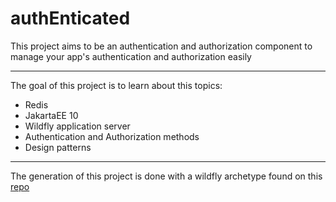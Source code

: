 # authEnticated
This project aims to be an authentication and authorization component to manage your app's authentication and authorization easily

---
The goal of this project is to learn about this topics:

- Redis
- JakartaEE 10
- Wildfly application server
- Authentication and Authorization methods
- Design patterns

--- 
The generation of this project is done with a wildfly archetype found on this <a href="https://github.com/ballbrk/wildfly-archetypes/tree/master/wildfly-jakartaee-ear-archetype">repo<a/>
